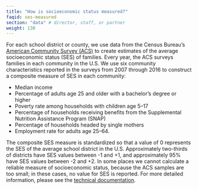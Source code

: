 ```yaml
---
title: "How is socioeconomic status measured?"
faqid: ses-measured
section: "data" # director, staff, or partner
weight: 130
---
```

For each school district or county, we use data from the Census Bureau’s <a href="https://www.census.gov/programs-surveys/acs" target="_blank">American Community Survey (ACS)</a> to create estimates of the average socioeconomic status (SES) of families. Every year, the ACS surveys families in each community in the U.S. We use six community characteristics reported in the surveys from 2007 through 2016 to construct a composite measure of SES in each community:

- Median income
- Percentage of adults age 25 and older with a bachelor’s degree or higher
- Poverty rate among households with children age 5–17
- Percentage of households receiving benefits from the Supplemental Nutrition Assistance Program (SNAP)
- Percentage of households headed by single mothers
- Employment rate for adults age 25–64.

The composite SES measure is standardized so that a value of 0 represents the SES of the average school district in the U.S. Approximately two-thirds of districts have SES values between -1 and +1, and approximately 95% have SES values between -2 and +2. In some places we cannot calculate a reliable measure of socioeconomic status, because the ACS samples are too small; in these cases, no value for SES is reported. For more detailed information, please see the <a href="/papers/SEDA_documentation_v30_DRAFT09212019.pdf" target="_blank">technical documentation</a>. 

